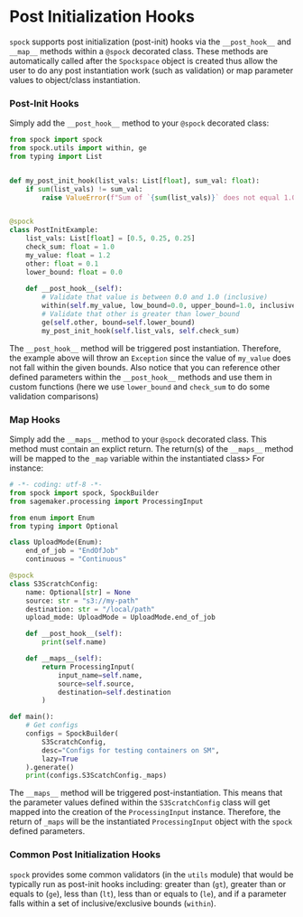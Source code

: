 # Post Initialization Hooks

`spock` supports post initialization (post-init) hooks via the `__post_hook__` and
`__map__` methods within a `@spock` decorated class.
These methods are automatically called after the `Spockspace` object is created thus 
allow the user to do any post instantiation work (such as validation) or map parameter
values to object/class instantiation.

### Post-Init Hooks

Simply add the `__post_hook__` method to your `@spock` decorated class:

```python
from spock import spock
from spock.utils import within, ge
from typing import List


def my_post_init_hook(list_vals: List[float], sum_val: float):
    if sum(list_vals) != sum_val:
        raise ValueError(f"Sum of `{sum(list_vals)}` does not equal 1.0")


@spock
class PostInitExample:
    list_vals: List[float] = [0.5, 0.25, 0.25]
    check_sum: float = 1.0
    my_value: float = 1.2
    other: float = 0.1
    lower_bound: float = 0.0
    
    def __post_hook__(self):
        # Validate that value is between 0.0 and 1.0 (inclusive)
        within(self.my_value, low_bound=0.0, upper_bound=1.0, inclusive_lower=True, inclusive_upper=True)
        # Validate that other is greater than lower_bound
        ge(self.other, bound=self.lower_bound)
        my_post_init_hook(self.list_vals, self.check_sum)
```

The `__post_hook__` method will be triggered post instantiation. Therefore, the example above will throw an `Exception` 
since the value of `my_value` does not fall within the given bounds. Also notice that you can reference other defined
parameters within the `__post_hook__` methods and use them in custom functions (here we use `lower_bound` and 
`check_sum` to do some validation comparisons)


### Map Hooks

Simply add the `__maps__` method to your `@spock` decorated class. This method must
contain an explict return. The return(s) of the `__maps__` method will be mapped to the 
`_map` variable within the instantiated class> For instance: 


```python
# -*- coding: utf-8 -*-
from spock import spock, SpockBuilder
from sagemaker.processing import ProcessingInput

from enum import Enum
from typing import Optional

class UploadMode(Enum):
    end_of_job = "EndOfJob"
    continuous = "Continuous"

@spock
class S3ScratchConfig:
    name: Optional[str] = None
    source: str = "s3://my-path"
    destination: str = "/local/path"
    upload_mode: UploadMode = UploadMode.end_of_job

    def __post_hook__(self):
        print(self.name)

    def __maps__(self):
        return ProcessingInput(
            input_name=self.name,
            source=self.source,
            destination=self.destination
        )

def main():
    # Get configs
    configs = SpockBuilder(
        S3ScratchConfig,
        desc="Configs for testing containers on SM",
        lazy=True
    ).generate()
    print(configs.S3ScatchConfig._maps)

```

The `__maps__` method will be triggered post-instantiation. This means that the parameter
values defined within the `S3ScratchConfig` class will get mapped into the creation of
the `ProcessingInput` instance. Therefore, the return of `_maps` will be the 
instantiated `ProcessingInput` object with the `spock` defined parameters.


### Common Post Initialization Hooks

`spock` provides some common validators (in the `utils` module) that would be typically run as post-init 
hooks including: greater than (`gt`), greater than or equals to (`ge`), less than (`lt`), less than or equals to (`le`),
and if a parameter falls within a set of inclusive/exclusive bounds (`within`).




